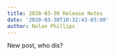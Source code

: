 ```yaml
---
title: 2020-03-30 Release Notes
date: '2020-03-30T10:32:43-03:00'
author: Nolan Phillips
---
```

New post, who dis?